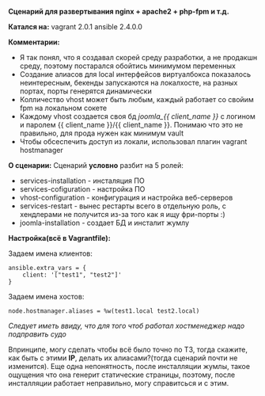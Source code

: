 **Сценарий для развертывания nginx + apache2 + php-fpm и т.д.**

**Катался на:**
vagrant 2.0.1
ansible 2.4.0.0

**Комментарии:** 
 - Я так понял, что я создавал скорей среду разработки, а не продакшн среду, поэтому постарался обойтись минимумом переменных
 - Создание алиасов для local интерфейсов виртуалбокса показалось неинтересным, бекенды запускаются на локалхосте, на разных портах, порты генерятся динамически
 - Колличество vhost может быть любым, каждый работает со свойим fpm на локальном сокете
 - Каждому vhost создается своя бд *joomla_{{ client_name }}* с логином и паролем {{ client_name }}/{{ client_name }}. Понимаю что это не правильно, для прода нужен как минимум vault
 - Чтобы обсеспечить доступ из локали, использовал плагин vagrant hostmanager
 
**О сценарии:**
 Сценарий **условно** разбит на 5 ролей:
 
 - services-installation - инсталяция ПО
 - services-cofiguration - настройка ПО 
 - vhost-configuration - конфигурация и настройка веб-серверов
 - services-restart - вынес рестарты всего в отдельную роль, c хендлерами не получится из-за того как я ищу фри-порты :)
 - joomla-installation - создает БД и инсталит жумлу


**Настройка(всё в Vagrantfile):**

Задаем имена клиентов:

    ansible.extra_vars = {                                                                                                                                                                                                                     
        client: '["test1", "test2"]'                                                                                                                                                                                                           
    }

Задаем имена хостов:

	node.hostmanager.aliases = %w(test1.local test2.local)

*Следует иметь ввиду, что для того чтоб работал хостменеджер надо подправить судо*


Впринципе, могу сделать чтобы всё было точно по ТЗ, тогда скажите, как быть с этими **IP**, делать их алиасами?(тогда сценарий почти не изменится).
Еще одна непонятность, после инсталляции жумлы, такое ощущения что она генерит статические страницы, поэтому, после инсталляции работает неправильно, могу справитсься и с этим.
